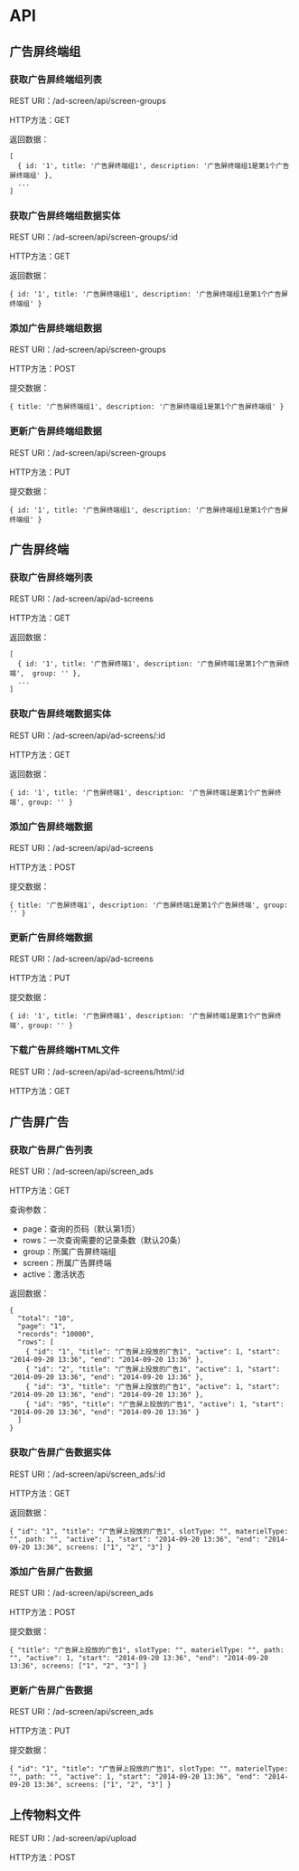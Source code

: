 # API #

## 广告屏终端组 ##

### 获取广告屏终端组列表 ###

REST URI：/ad-screen/api/screen-groups

HTTP方法：GET

返回数据：

	[
      { id: '1', title: '广告屏终端组1', description: '广告屏终端组1是第1个广告屏终端组' },
      ...
    ]

### 获取广告屏终端组数据实体 ###

REST URI：/ad-screen/api/screen-groups/:id

HTTP方法：GET

返回数据：

	{ id: '1', title: '广告屏终端组1', description: '广告屏终端组1是第1个广告屏终端组' }

### 添加广告屏终端组数据 ###

REST URI：/ad-screen/api/screen-groups

HTTP方法：POST

提交数据：

	{ title: '广告屏终端组1', description: '广告屏终端组1是第1个广告屏终端组' }

### 更新广告屏终端组数据 ###

REST URI：/ad-screen/api/screen-groups

HTTP方法：PUT

提交数据：

	{ id: '1', title: '广告屏终端组1', description: '广告屏终端组1是第1个广告屏终端组' }

## 广告屏终端 ##

### 获取广告屏终端列表 ###

REST URI：/ad-screen/api/ad-screens

HTTP方法：GET

返回数据：

	[
      { id: '1', title: '广告屏终端1', description: '广告屏终端1是第1个广告屏终端',  group: '' },
      ...
    ]

### 获取广告屏终端数据实体 ###

REST URI：/ad-screen/api/ad-screens/:id

HTTP方法：GET

返回数据：

	{ id: '1', title: '广告屏终端1', description: '广告屏终端1是第1个广告屏终端', group: '' }

### 添加广告屏终端数据 ###

REST URI：/ad-screen/api/ad-screens

HTTP方法：POST

提交数据：

	{ title: '广告屏终端1', description: '广告屏终端1是第1个广告屏终端', group: '' }

### 更新广告屏终端数据 ###

REST URI：/ad-screen/api/ad-screens

HTTP方法：PUT

提交数据：

	{ id: '1', title: '广告屏终端1', description: '广告屏终端1是第1个广告屏终端', group: '' }

### 下载广告屏终端HTML文件 ###

REST URI：/ad-screen/api/ad-screens/html/:id

HTTP方法：GET

## 广告屏广告 ##

### 获取广告屏广告列表 ###

REST URI：/ad-screen/api/screen_ads

HTTP方法：GET

查询参数：

- page：查询的页码（默认第1页）
- rows：一次查询需要的记录条数（默认20条）
- group：所属广告屏终端组
- screen：所属广告屏终端
- active：激活状态

返回数据：

	{
	  "total": "10",
	  "page": "1", 
	  "records": "10000",
	  "rows": [
	    { "id": "1", "title": "广告屏上投放的广告1", "active": 1, "start": "2014-09-20 13:36", "end": "2014-09-20 13:36" },
	    { "id": "2", "title": "广告屏上投放的广告1", "active": 1, "start": "2014-09-20 13:36", "end": "2014-09-20 13:36" },
	    { "id": "3", "title": "广告屏上投放的广告1", "active": 1, "start": "2014-09-20 13:36", "end": "2014-09-20 13:36" },
	    { "id": "95", "title": "广告屏上投放的广告1", "active": 1, "start": "2014-09-20 13:36", "end": "2014-09-20 13:36" }
	  ]
	}

### 获取广告屏广告数据实体 ###

REST URI：/ad-screen/api/screen_ads/:id

HTTP方法：GET

返回数据：

	{ "id": "1", "title": "广告屏上投放的广告1", slotType: "", materielType: "", path: "", "active": 1, "start": "2014-09-20 13:36", "end": "2014-09-20 13:36", screens: ["1", "2", "3"] }

### 添加广告屏广告数据 ###

REST URI：/ad-screen/api/screen_ads

HTTP方法：POST

提交数据：

	{ "title": "广告屏上投放的广告1", slotType: "", materielType: "", path: "", "active": 1, "start": "2014-09-20 13:36", "end": "2014-09-20 13:36", screens: ["1", "2", "3"] }

### 更新广告屏广告数据 ###

REST URI：/ad-screen/api/screen_ads

HTTP方法：PUT

提交数据：

	{ "id": "1", "title": "广告屏上投放的广告1", slotType: "", materielType: "", path: "", "active": 1, "start": "2014-09-20 13:36", "end": "2014-09-20 13:36", screens: ["1", "2", "3"] }

## 上传物料文件 ##

REST URI：/ad-screen/api/upload

HTTP方法：POST
